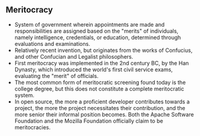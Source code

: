Meritocracy
-----------

* System of government wherein appointments are made and responsibilities are assigned based on the "merits" of individuals, namely intelligence, credentials, or education, determined through evaluations and examinations.
* Relatively recent invention, but originates from the works of Confucius, and other Confucian and Legalist philosophers.
* First meritocracy was implemented in the 2nd century BC, by the Han Dynasty, which introduced the world's first civil service exams, evaluating the "merit" of officials.
* The most common form of meritocratic screening found today is the college degree, but this does not constitute a complete meritocratic system.
* In open source, the more a proficient developer contributes towards a project, the more the project necessitates their contribution, and the more senior their informal position becomes. Both the Apache Software Foundation and the Mozilla Foundation officially claim to be meritocracies.
